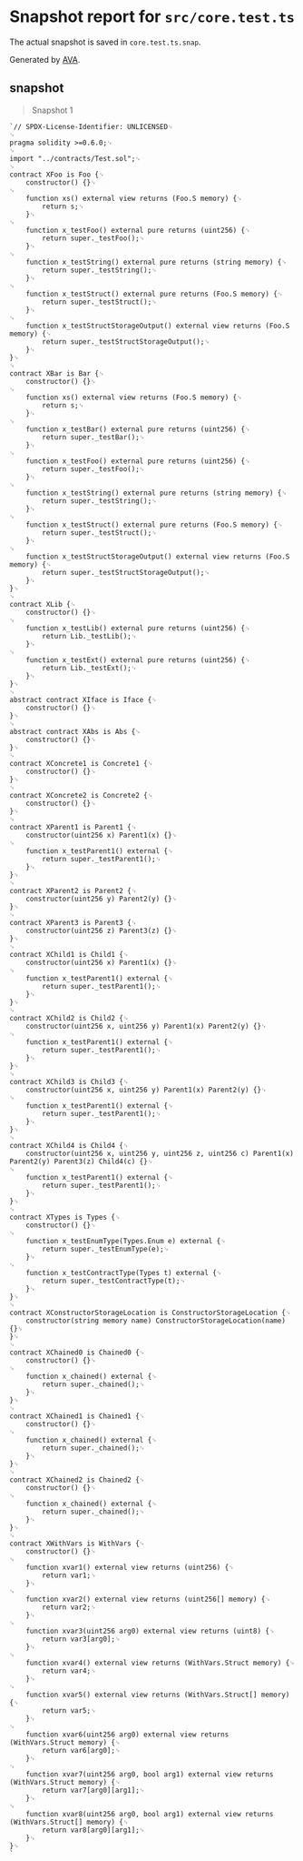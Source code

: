 # Snapshot report for `src/core.test.ts`

The actual snapshot is saved in `core.test.ts.snap`.

Generated by [AVA](https://avajs.dev).

## snapshot

> Snapshot 1

    `// SPDX-License-Identifier: UNLICENSED␊
    ␊
    pragma solidity >=0.6.0;␊
    ␊
    import "../contracts/Test.sol";␊
    ␊
    contract XFoo is Foo {␊
        constructor() {}␊
    ␊
        function xs() external view returns (Foo.S memory) {␊
            return s;␊
        }␊
    ␊
        function x_testFoo() external pure returns (uint256) {␊
            return super._testFoo();␊
        }␊
    ␊
        function x_testString() external pure returns (string memory) {␊
            return super._testString();␊
        }␊
    ␊
        function x_testStruct() external pure returns (Foo.S memory) {␊
            return super._testStruct();␊
        }␊
    ␊
        function x_testStructStorageOutput() external view returns (Foo.S memory) {␊
            return super._testStructStorageOutput();␊
        }␊
    }␊
    ␊
    contract XBar is Bar {␊
        constructor() {}␊
    ␊
        function xs() external view returns (Foo.S memory) {␊
            return s;␊
        }␊
    ␊
        function x_testBar() external pure returns (uint256) {␊
            return super._testBar();␊
        }␊
    ␊
        function x_testFoo() external pure returns (uint256) {␊
            return super._testFoo();␊
        }␊
    ␊
        function x_testString() external pure returns (string memory) {␊
            return super._testString();␊
        }␊
    ␊
        function x_testStruct() external pure returns (Foo.S memory) {␊
            return super._testStruct();␊
        }␊
    ␊
        function x_testStructStorageOutput() external view returns (Foo.S memory) {␊
            return super._testStructStorageOutput();␊
        }␊
    }␊
    ␊
    contract XLib {␊
        constructor() {}␊
    ␊
        function x_testLib() external pure returns (uint256) {␊
            return Lib._testLib();␊
        }␊
    ␊
        function x_testExt() external pure returns (uint256) {␊
            return Lib._testExt();␊
        }␊
    }␊
    ␊
    abstract contract XIface is Iface {␊
        constructor() {}␊
    }␊
    ␊
    abstract contract XAbs is Abs {␊
        constructor() {}␊
    }␊
    ␊
    contract XConcrete1 is Concrete1 {␊
        constructor() {}␊
    }␊
    ␊
    contract XConcrete2 is Concrete2 {␊
        constructor() {}␊
    }␊
    ␊
    contract XParent1 is Parent1 {␊
        constructor(uint256 x) Parent1(x) {}␊
    ␊
        function x_testParent1() external {␊
            return super._testParent1();␊
        }␊
    }␊
    ␊
    contract XParent2 is Parent2 {␊
        constructor(uint256 y) Parent2(y) {}␊
    }␊
    ␊
    contract XParent3 is Parent3 {␊
        constructor(uint256 z) Parent3(z) {}␊
    }␊
    ␊
    contract XChild1 is Child1 {␊
        constructor(uint256 x) Parent1(x) {}␊
    ␊
        function x_testParent1() external {␊
            return super._testParent1();␊
        }␊
    }␊
    ␊
    contract XChild2 is Child2 {␊
        constructor(uint256 x, uint256 y) Parent1(x) Parent2(y) {}␊
    ␊
        function x_testParent1() external {␊
            return super._testParent1();␊
        }␊
    }␊
    ␊
    contract XChild3 is Child3 {␊
        constructor(uint256 x, uint256 y) Parent1(x) Parent2(y) {}␊
    ␊
        function x_testParent1() external {␊
            return super._testParent1();␊
        }␊
    }␊
    ␊
    contract XChild4 is Child4 {␊
        constructor(uint256 x, uint256 y, uint256 z, uint256 c) Parent1(x) Parent2(y) Parent3(z) Child4(c) {}␊
    ␊
        function x_testParent1() external {␊
            return super._testParent1();␊
        }␊
    }␊
    ␊
    contract XTypes is Types {␊
        constructor() {}␊
    ␊
        function x_testEnumType(Types.Enum e) external {␊
            return super._testEnumType(e);␊
        }␊
    ␊
        function x_testContractType(Types t) external {␊
            return super._testContractType(t);␊
        }␊
    }␊
    ␊
    contract XConstructorStorageLocation is ConstructorStorageLocation {␊
        constructor(string memory name) ConstructorStorageLocation(name) {}␊
    }␊
    ␊
    contract XChained0 is Chained0 {␊
        constructor() {}␊
    ␊
        function x_chained() external {␊
            return super._chained();␊
        }␊
    }␊
    ␊
    contract XChained1 is Chained1 {␊
        constructor() {}␊
    ␊
        function x_chained() external {␊
            return super._chained();␊
        }␊
    }␊
    ␊
    contract XChained2 is Chained2 {␊
        constructor() {}␊
    ␊
        function x_chained() external {␊
            return super._chained();␊
        }␊
    }␊
    ␊
    contract XWithVars is WithVars {␊
        constructor() {}␊
    ␊
        function xvar1() external view returns (uint256) {␊
            return var1;␊
        }␊
    ␊
        function xvar2() external view returns (uint256[] memory) {␊
            return var2;␊
        }␊
    ␊
        function xvar3(uint256 arg0) external view returns (uint8) {␊
            return var3[arg0];␊
        }␊
    ␊
        function xvar4() external view returns (WithVars.Struct memory) {␊
            return var4;␊
        }␊
    ␊
        function xvar5() external view returns (WithVars.Struct[] memory) {␊
            return var5;␊
        }␊
    ␊
        function xvar6(uint256 arg0) external view returns (WithVars.Struct memory) {␊
            return var6[arg0];␊
        }␊
    ␊
        function xvar7(uint256 arg0, bool arg1) external view returns (WithVars.Struct memory) {␊
            return var7[arg0][arg1];␊
        }␊
    ␊
        function xvar8(uint256 arg0, bool arg1) external view returns (WithVars.Struct[] memory) {␊
            return var8[arg0][arg1];␊
        }␊
    }␊
    `
